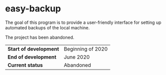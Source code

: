 # easy-backup

The goal of this program is to provide a user-friendly interface for setting up automated backups of the local machine.

The project has been abandoned.


|                          |                   |
| ------------------------ | ----------------- |
| **Start of development** | Beginning of 2020 |
| **End of development**   | June 2020         |
| **Current status**       | Abandoned         |

